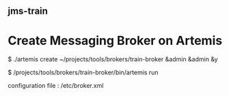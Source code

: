 ## jms-train

# Create Messaging Broker on Artemis

$ ./artemis create ~/projects/tools/brokers/train-broker &admin &admin &y

$ /projects/tools/brokers/train-broker/bin/artemis run

configuration file : /etc/broker.xml
